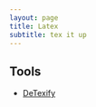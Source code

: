 ```yaml
---
layout: page
title: Latex
subtitle: tex it up
---
```


## Tools 
- [DeTexify](http://detexify.kirelabs.org/classify.html)
